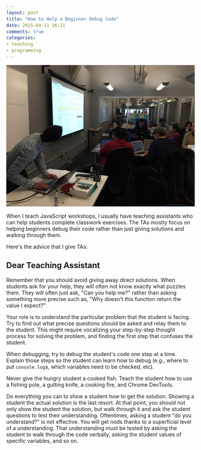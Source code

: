 ```yaml
---
layout: post
title: "How to Help a Beginner Debug Code"
date: 2015-04-11 16:21
comments: true
categories:
- teaching
- programming
---
```


![Teaching](/images/teachingatmks.jpg)

When I teach JavaScript workshops, I usually have teaching assistants who can help students complete classwork exercises. The TAs mostly focus on helping beginners debug their code rather than just giving solutions and walking through them.

Here's the advice that I give TAs:

## Dear Teaching Assistant

Remember that you should avoid giving away direct solutions. When students ask for your help, they will often not know exactly what puzzles them. They will often just ask, "Can you help me?" rather than asking something more precise such as, "Why doesn't this function return the value I expect?"

Your role is to understand the particular problem that the student is facing. Try to find out what precise questions should be asked and relay them to the student. This might require vocalizing your step-by-step thought process for solving the problem, and finding the first step that confuses the student.

When debugging, try to debug the student's code one step at a time. Explain those steps so the student can learn how to debug (e.g., where to put `console.log`s, which variables need to be checked, etc).

Never give the hungry student a cooked fish. Teach the student how to use a fishing pole, a gutting knife, a cooking fire, and Chrome DevTools.

Do everything you can to show a student *how* to get the solution. Showing a student the actual solution is the last resort. At that point, you should not only show the student the solution, but walk through it and ask the student questions to test their understanding. Oftentimes, asking a student "do you understand?" is not effective. You will get nods thanks to a superficial level of a understanding. That understanding must be tested by asking the student to walk through the code verbally, asking the student values of specific variables, and so on.
